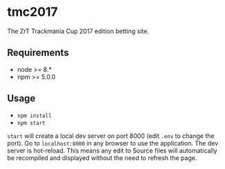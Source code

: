 # tmc2017
The ZrT Trackmania Cup 2017 edition betting site.

## Requirements

 * node >= 8.*
 * npm  >= 5.0.0

## Usage

 * `npm install`
 * `npm start`

`start` will create a local dev server on port 8000 (edit `.env` to change the port). Go to `localhost:8000` in any browser to use the application. The dev server is hot-reload. This means any edit to Source files will automatically be recompiled and displayed without the need to refresh the page.